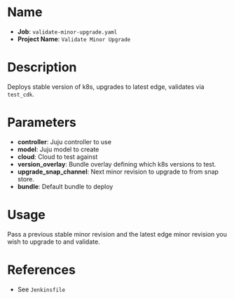 # Name

- **Job**: `validate-minor-upgrade.yaml`
- **Project Name**: `Validate Minor Upgrade`

# Description

Deploys stable version of k8s, upgrades to latest edge, validates via `test_cdk`.

# Parameters

- **controller**: Juju controller to use
- **model**: Juju model to create
- **cloud**: Cloud to test against
- **version_overlay**: Bundle overlay defining which k8s versions to test.
- **upgrade_snap_channel**: Next minor revision to upgrade to from snap store.
- **bundle**: Default bundle to deploy

# Usage

Pass a previous stable minor revision and the latest edge minor revision you wish to upgrade to and validate.

# References

- See `Jenkinsfile`

